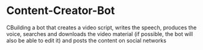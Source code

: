 # Content-Creator-Bot
CBuilding a bot that creates a video script, writes the speech, produces the voice, searches and downloads the video material (if possible, the bot will also be able to edit it) and posts the content on social networks
